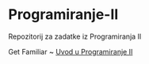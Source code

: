# Programiranje-II

Repozitorij za zadatke iz Programiranja II

Get Familiar ~ [Uvod u Programiranje II](https://github.com/saranur/Programiranje-II/blob/main/Uvod%20u%20Programiranje%20II.md)
<style type="text/css">
  .dropdown{
position: relative; font-size: 25px;
  display:inline-block;
  color: blue;
  }
.dropdown-content{
  display: none; background-color: purple;
  font-size: 24px; 
  color:black;
  width:90%; box-shadow: 2px 8px 16px 3px rgba(0,0,0,0.2);
  padding: 12px 15px;
  z-index: 1
  }
  dropdown.hover .dropdown-contentP{
  display: block;
  cursor:pointer;
  }


<div class="dropdown">
  <span>Vježbe</span>
  <div class="dropdown-content">
   
**Vježbe 1 - Uvod u OOP:** [Postavka](https://github.com/saranur/Programiranje-II/blob/main/Vje%C5%BEbe/Postavke/Vje%C5%BEba%201%20-%20Postavka.cpp)  Rješenje

**Vježbe 2 - Klase i objekti:** Postavka  Rješenje

**Vježba 3 - Konstrukturi i destruktori:** Postavka  Rješenje 

**Vježbe 4 - Preklapanje operatora:** Postavka  Rješenje

**Vježba 5 - Generičke funkcije i klase:** Postavka  Rješenje

**Vježba 5.1 - Napredne funkcije:** Postavka  Rješenje 

**Probni ispit (Prva parcijala) 20.04.2021:** Postavka  Rješenje

**Probni prva parcijala (Kemal) -22.04.2021:** Postavka  Rješenje

**Vježbe 6 - Enumeracije:** Postavka  Rješenje

**Vježbe 7- Polimorfizam:** Postavka  Rješenje

**Koncept višenasljednosti u klasama:** Postavka  Rješenje

**Vježbe 8 Interfejs i višenasljednost:** Postavka  Rješenje

**Vježba 9 Exceptions (Greške):** Postavka  Rješenje

**Vježba 10 STL:** Postavka  Rješenje 
  </div>
</div>


## **Vježbe**


## Ispitni zadaci

